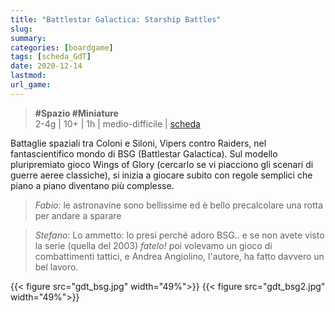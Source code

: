 ```yaml
---
title: "Battlestar Galactica: Starship Battles"
slug: 
summary: 
categories: [boardgame]
tags: [scheda_GdT]
date: 2020-12-14
lastmod: 
url_game: 
---
```

> **#Spazio #Miniature**         
> 2-4g | 10+ | 1h | medio-difficile | [scheda](https://www.boardgamegeek.com/boardgame/250821/battlestar-galactica-starship-battles-starter-set)  

Battaglie spaziali tra Coloni e Siloni, Vipers contro Raiders, nel fantascientifico mondo di BSG (Battlestar Galactica).
Sul modello pluripremiato gioco Wings of Glory (cercarlo se vi piacciono gli scenari di guerre aeree classiche), si inizia a giocare subito con regole semplici che piano a piano diventano più complesse.  

> *Fabio:*
> le astronavine sono bellissime ed è bello precalcolare una rotta per andare a sparare

> *Stefano:*
> Lo ammetto: lo presi perché adoro BSG.. e se non avete visto la serie (quella del 2003) *fatelo!* poi volevamo un gioco di combattimenti tattici, e Andrea Angiolino, l'autore, ha fatto davvero un bel lavoro.

{{< figure src="gdt_bsg.jpg" width="49%">}}
{{< figure src="gdt_bsg2.jpg" width="49%">}}
